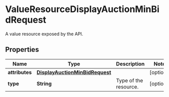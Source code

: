 

# ValueResourceDisplayAuctionMinBidRequest

A value resource exposed by the API.

## Properties

| Name | Type | Description | Notes |
|------------ | ------------- | ------------- | -------------|
|**attributes** | [**DisplayAuctionMinBidRequest**](DisplayAuctionMinBidRequest.md) |  |  [optional] |
|**type** | **String** | Type of the resource. |  [optional] |



